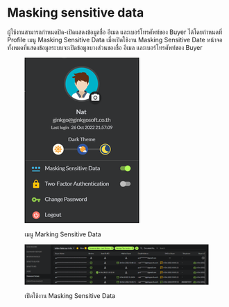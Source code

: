 # Masking sensitive data

ผู้ใช้งานสามารถกำหนดปิด-เปิดแสดงข้อมูลชื่อ อีเมล และเบอร์โทรศัพท์ของ Buyer ได้โดยกำหนดที่ Profile เมนู Masking Sensitive Data เมื่อเปิดใช้งาน Masking Sensitive Date หน้าจอทั้งหมดที่แสดงข้อมูลระบบจะเปิดข้อมูลบางส่วนของชื่อ อีเมล และเบอร์โทรศัพท์ของ Buyer

<figure><img src="../.gitbook/assets/image (411).png" alt=""><figcaption><p>เมนู Marking Sensitive Data</p></figcaption></figure>

<figure><img src="../.gitbook/assets/image (422).png" alt=""><figcaption><p>เปิดใช้งาน Masking Sensitive Data</p></figcaption></figure>
